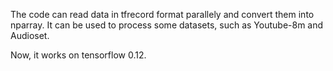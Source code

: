 The code can read data in tfrecord format parallely and convert them into nparray. 
It can be used to process some datasets, such as Youtube-8m and Audioset. 

Now, it works on tensorflow 0.12.

